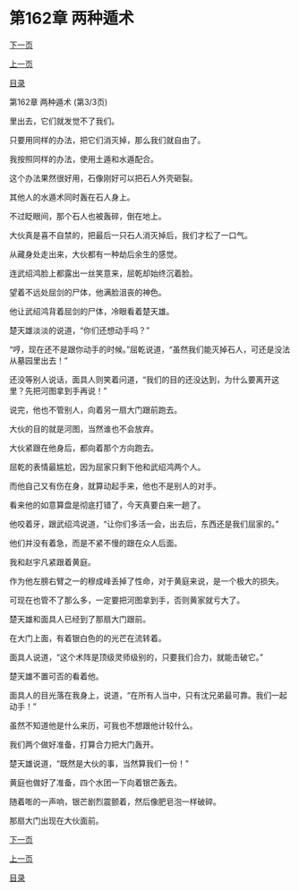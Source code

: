 <h1>第162章   两种遁术</h1>
            <div><p><a href="./0486_%E7%AC%AC163%E7%AB%A0_%E7%8E%84%E5%A4%A9%E5%89%91.md">下一页</a></p><p><a href="./0484_%E7%AC%AC162%E7%AB%A0_%E4%B8%A4%E7%A7%8D%E9%81%81%E6%9C%AF.md">上一页</a></p><p><a href="../">目录</a></p></div>
            <div><p>第162章   两种遁术 (第3/3页)</p><p>里出去，它们就发觉不了我们。</p><p>只要用同样的办法，把它们消灭掉，那么我们就自由了。</p><p>我按照同样的办法，使用土遁和水遁配合。</p><p>这个办法果然很好用，石像刚好可以把石人外壳砸裂。</p><p>其他人的水遁术同时轰在石人身上。</p><p>不过眨眼间，那个石人也被轰碎，倒在地上。</p><p>大伙真是喜不自禁的，把最后一只石人消灭掉后，我们才松了一口气。</p><p>从藏身处走出来，大伙都有一种劫后余生的感觉。</p><p>连武绍鸿脸上都露出一丝笑意来，屈乾却始终沉着脸。</p><p>望着不远处屈剑的尸体，他满脸沮丧的神色。</p><p>他让武绍鸿背着屈剑的尸体，冷眼看着楚天雄。</p><p>楚天雄淡淡的说道，“你们还想动手吗？”</p><p>“哼，现在还不是跟你动手的时候。”屈乾说道，“虽然我们能灭掉石人，可还是没法从墓园里出去！”</p><p>还没等别人说话，面具人则笑着问道，“我们的目的还没达到，为什么要离开这里？先把河图拿到手再说！”</p><p>说完，他也不管别人，向着另一扇大门跟前跑去。</p><p>大伙的目的就是河图，当然谁也不会放弃。</p><p>大伙紧跟在他身后，都向着那个方向跑去。</p><p>屈乾的表情最尴尬，因为屈家只剩下他和武绍鸿两个人。</p><p>而他自己又有伤在身，就算动起手来，他也不是别人的对手。</p><p>看来他的如意算盘是彻底打错了，今天真要白来一趟了。</p><p>他咬着牙，跟武绍鸿说道，“让你们多活一会，出去后，东西还是我们屈家的。”</p><p>他们并没有着急，而是不紧不慢的跟在众人后面。</p><p>我和赵宇凡紧跟着黄庭。</p><p>作为他左膀右臂之一的穆成峰丢掉了性命，对于黄庭来说，是一个极大的损失。</p><p>可现在也管不了那么多，一定要把河图拿到手，否则黄家就亏大了。</p><p>楚天雄和面具人已经到了那扇大门跟前。</p><p>在大门上面，有着银白色的的光芒在流转着。</p><p>面具人说道，“这个术阵是顶级灵师级别的，只要我们合力，就能击破它。”</p><p>楚天雄不置可否的看着他。</p><p>面具人的目光落在我身上，说道，“在所有人当中，只有沈兄弟最可靠。我们一起动手！”</p><p>虽然不知道他是什么来历，可我也不想跟他计较什么。</p><p>我们两个做好准备，打算合力把大门轰开。</p><p>楚天雄说道，“既然是大伙的事，当然算我们一份！”</p><p>黄庭也做好了准备，四个水团一下向着银芒轰去。</p><p>随着嘭的一声响，银芒剧烈震颤着，然后像肥皂泡一样破碎。</p><p>那扇大门出现在大伙面前。</p></div>
            <div><p><a href="./0486_%E7%AC%AC163%E7%AB%A0_%E7%8E%84%E5%A4%A9%E5%89%91.md">下一页</a></p><p><a href="./0484_%E7%AC%AC162%E7%AB%A0_%E4%B8%A4%E7%A7%8D%E9%81%81%E6%9C%AF.md">上一页</a></p><p><a href="../">目录</a></p></div>